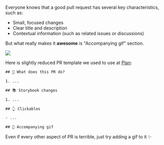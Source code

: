 <script lang="ts">
	import style from './style.webp';
</script>

Everyone knows that a good pull request has several key characteristics, such as:

- Small, focused changes
- Clear title and description
- Contextual information (such as related issues or discussions)

But what really makes it **awesome** is "Accompanying gif" section.

![]({style})

Here is slightly reduced PR template we used to use at <a href="https://toggl.com/plan" target="_blank" rel="noopener noreferrer">Plan</a>:

<div class="code">

```txt
## 🌱 What does this PR do?

1. ...

## 📚 Storybook changes

1. ...

## 👆 Clickables

- ...

## 👏 Accompanying gif


```

</div>

Even if every other aspect of PR is terrible, just try adding a gif to it ✨